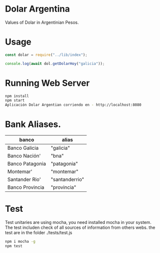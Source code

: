 # Dolar Argentina
Values of Dolar in Argentinian Pesos.

# Usage

```javascript
const dolar = require("../lib/index");

console.log(await dol.getDolarHoy("galicia"));
```

# Running Web Server

```bash
npm install
npm start
Aplicación Dolar Argentian corriendo en - http://localhost:8080
```


# Bank Aliases.

|banco|alias|
|-----|------|
|Banco Galicia|"galicia"|
|Banco Nación'|"bna"|
|Banco Patagonia|"patagonia"|
|Montemar'|"montemar"|
|Santander Rio'|"santanderrio"|
|Banco Provincia |"provincia"|

# Test
Test unitaries are using mocha, you need installed mocha in your system.
The test includen check of all sources of information from others webs.
the test are in the folder ./tests/test.js
```bash
npm i mocha -g
npm test
```

